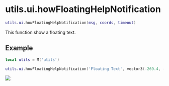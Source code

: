 # utils.ui.howFloatingHelpNotification

```lua
utils.ui.howFloatingHelpNotification(msg, coords, timeout)
```
This function show a floating text.

## Example
```lua
local utils = M('utils')

utils.ui.howFloatingHelpNotification('Floating Text', vector3(-269.4, -955.3, 31.2), 5000)  
```
![](https://i.imgur.com/ffGSdqn.png)